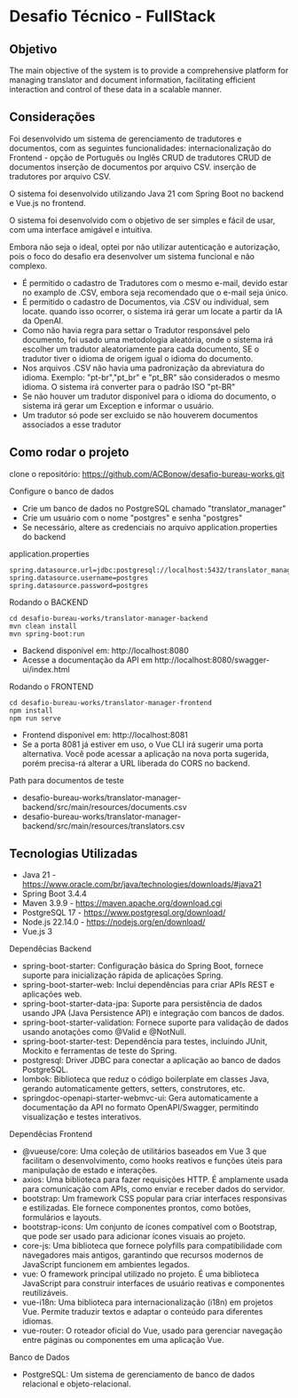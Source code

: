 # Desafio Técnico - FullStack
## Objetivo
The main objective of the system is to provide a comprehensive platform for managing translator
and document information, facilitating efficient interaction and control of these data in a scalable
manner.

## Considerações
Foi desenvolvido um sistema de gerenciamento de tradutores e documentos, com as seguintes funcionalidades:
internacionalização do Frontend - opção de Português ou Inglês
CRUD de tradutores
CRUD de documentos
inserção de documentos por arquivo CSV.
inserção de tradutores por arquivo CSV.

O sistema foi desenvolvido utilizando Java 21 com Spring Boot no backend e Vue.js no frontend.

O sistema foi desenvolvido com o objetivo de ser simples e fácil de usar, com uma interface amigável e intuitiva.

Embora não seja o ideal, optei por não utilizar autenticação e autorização, pois o foco do desafio era desenvolver um sistema funcional e não complexo.

- É permitido o cadastro de Tradutores com o mesmo e-mail, devido estar no examplo de .CSV, embora seja recomendado que o e-mail seja único.
- É permitido o cadastro de Documentos, via .CSV ou individual, sem locate. quando isso ocorrer, o sistema irá gerar 
  um locate a partir da IA da OpenAI.
- Como não havia regra para settar o Tradutor responsável pelo documento, foi usado uma metodologia aleatória, onde o sistema irá 
  escolher um tradutor aleatoriamente para cada documento, SE o tradutor tiver o idioma de origem igual o idioma do 
  documento.
- Nos arquivos .CSV não havia uma padronização da abreviatura do idioma. 
  Exemplo: "pt-br","pt_br" e "pt_BR" são considerados o mesmo idioma. O sistema irá converter para o padrão ISO 
  "pt-BR"
- Se não houver um tradutor disponível para o idioma do documento, o sistema irá gerar um Exception e informar o 
  usuário.
- Um tradutor só pode ser excluido se não houverem documentos associados a esse tradutor

## Como rodar o projeto
clone o repositório: https://github.com/ACBonow/desafio-bureau-works.git

Configure o banco de dados

- Crie um banco de dados no PostgreSQL chamado "translator_manager"
- Crie um usuário com o nome "postgres" e senha "postgres"
- Se necessário, altere as credenciais no arquivo application.properties do backend

application.properties
   
    spring.datasource.url=jdbc:postgresql://localhost:5432/translator_manager
    spring.datasource.username=postgres
    spring.datasource.password=postgres

Rodando o BACKEND

    cd desafio-bureau-works/translator-manager-backend
    mvn clean install
    mvn spring-boot:run

- Backend disponível em: http://localhost:8080
- Acesse a documentação da API em http://localhost:8080/swagger-ui/index.html

Rodando o FRONTEND

    cd desafio-bureau-works/translator-manager-frontend
    npm install
    npm run serve

- Frontend disponível em: http://localhost:8081
- Se a porta 8081 já estiver em uso, o Vue CLI irá sugerir uma porta alternativa. Você pode acessar a aplicação na 
  nova porta sugerida, porém precisa-rá alterar a URL liberada do CORS no backend.

Path para documentos de teste
- desafio-bureau-works/translator-manager-backend/src/main/resources/documents.csv
- desafio-bureau-works/translator-manager-backend/src/main/resources/translators.csv


## Tecnologias Utilizadas
- Java 21 - https://www.oracle.com/br/java/technologies/downloads/#java21
- Spring Boot 3.4.4 
- Maven 3.9.9 - https://maven.apache.org/download.cgi
- PostgreSQL 17 - https://www.postgresql.org/download/
- Node.js 22.14.0 - https://nodejs.org/en/download/
- Vue.js 3 

Dependêcias Backend
- spring-boot-starter: Configuração básica do Spring Boot, fornece suporte para inicialização rápida de aplicações Spring.
- spring-boot-starter-web: Inclui dependências para criar APIs REST e aplicações web.
- spring-boot-starter-data-jpa: Suporte para persistência de dados usando JPA (Java Persistence API) e integração com   bancos de dados.
- spring-boot-starter-validation: Fornece suporte para validação de dados usando anotações como @Valid e @NotNull.
- spring-boot-starter-test: Dependência para testes, incluindo JUnit, Mockito e ferramentas de teste do Spring.
- postgresql: Driver JDBC para conectar a aplicação ao banco de dados PostgreSQL.
- lombok: Biblioteca que reduz o código boilerplate em classes Java, gerando automaticamente getters, setters, construtores, etc.
- springdoc-openapi-starter-webmvc-ui: Gera automaticamente a documentação da API no formato OpenAPI/Swagger, permitindo visualização e testes interativos.

Dependêcias Frontend
- @vueuse/core: Uma coleção de utilitários baseados em Vue 3 que facilitam o desenvolvimento, como hooks reativos e funções úteis para manipulação de estado e interações.
- axios: Uma biblioteca para fazer requisições HTTP. É amplamente usada para comunicação com APIs, como enviar e receber dados do servidor.
- bootstrap: Um framework CSS popular para criar interfaces responsivas e estilizadas. Ele fornece componentes prontos, como botões, formulários e layouts.
- bootstrap-icons: Um conjunto de ícones compatível com o Bootstrap, que pode ser usado para adicionar ícones visuais ao projeto.
- core-js: Uma biblioteca que fornece polyfills para compatibilidade com navegadores mais antigos, garantindo que recursos modernos de JavaScript funcionem em ambientes legados.
- vue: O framework principal utilizado no projeto. É uma biblioteca JavaScript para construir interfaces de usuário reativas e componentes reutilizáveis.
- vue-i18n: Uma biblioteca para internacionalização (i18n) em projetos Vue. Permite traduzir textos e adaptar o conteúdo para diferentes idiomas.
- vue-router: O roteador oficial do Vue, usado para gerenciar navegação entre páginas ou componentes em uma aplicação Vue.

Banco de Dados
- PostgreSQL: Um sistema de gerenciamento de banco de dados relacional e objeto-relacional.


     

